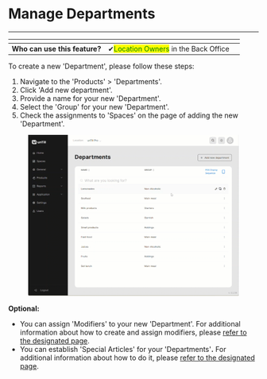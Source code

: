 # Manage Departments

***

<table data-card-size="large" data-view="cards"><thead><tr><th></th><th></th><th></th></tr></thead><tbody><tr><td><strong>Who can use this feature?</strong></td><td><span data-gb-custom-inline data-tag="emoji" data-code="2714">✔</span><mark style="color:green;">Location Owners</mark> in the Back Office</td><td></td></tr></tbody></table>

To create a new 'Department', please follow these steps:

1. Navigate to the 'Products' > 'Departments'.
2. Click 'Add new department'.
3. Provide a name for your new 'Department'.
4. Select the 'Group' for your new 'Department'.
5. Check the assignments to 'Spaces' on the page of adding the new 'Department'.

<figure><img src="../../../images/department.gif" alt=""><figcaption></figcaption></figure>

**Optional:**

* You can assign 'Modifiers' to your new 'Department'. For additional information about how to create and assign modifiers, please [refer to the designated page](../../../products/modifiers/create-modifiers-and-assign-them-to-the-article.md).
* You can establish 'Special Articles' for your 'Departments'**.** For additional information about how to do it, please [refer to the designated page](../../../products/departments/special-articles.md).
